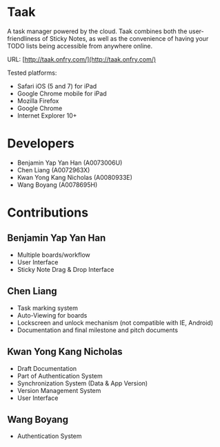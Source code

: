 # Taak

A task manager powered by the cloud. Taak combines both the user-friendliness of Sticky Notes, as well as the convenience of having your TODO lists being accessible from anywhere online.

URL: [http://taak.onfry.com/](http://taak.onfry.com/)

Tested platforms: 

* Safari iOS (5 and 7) for iPad
* Google Chrome mobile for iPad
* Mozilla Firefox
* Google Chrome
* Internet Explorer 10+

# Developers

* Benjamin Yap Yan Han (A0073006U)
* Chen Liang (A0072963X)
* Kwan Yong Kang Nicholas (A0080933E)
* Wang Boyang (A0078695H)

# Contributions

## Benjamin Yap Yan Han

* Multiple boards/workflow
* User Interface
* Sticky Note Drag & Drop Interface

## Chen Liang

* Task marking system
* Auto-Viewing for boards
* Lockscreen and unlock mechanism (not compatible with IE, Android)
* Documentation and final milestone and pitch documents

## Kwan Yong Kang Nicholas

* Draft Documentation
* Part of Authentication System
* Synchronization System (Data & App Version)
* Version Management System
* User Interface

## Wang Boyang

* Authentication System

